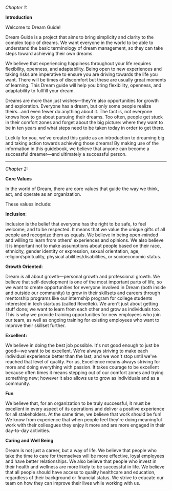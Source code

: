 _Chapter 1:_ 

**Introduction**

Welcome to Dream Guide!

Dream Guide is a project that aims to bring simplicity and clarity to the complex topic of dreams. We want everyone in the world to be able to understand the basic terminology of dream management, so they can take steps toward achieving their own dreams.

We believe that experiencing happiness throughout your life requires flexibility, openness, and adaptability. Being open to new experiences and taking risks are imperative to ensure you are driving towards the life you want. There will be times of discomfort but these are usually great moments of learning. This Dream guide will help you bring flexibility, openness, and adaptability to fullfill your dream.

Dreams are more than just wishes—they're also opportunities for growth and exploration. Everyone has a dream, but only some people realize theirs…and even fewer do anything about it. The fact is, not everyone knows how to go about pursuing their dreams. Too often, people get stuck in their comfort zones and forget about the big picture: where they want to be in ten years and what steps need to be taken today in order to get there.

Luckily for you, we've created this guide as an introduction to dreaming big and taking action towards achieving those dreams! By making use of the information in this guidebook, we believe that anyone can become a successful dreamer—and ultimately a successful person.



---
_Chapter 2:_ 

**Core Values**

In the world of Dream, there are core values that guide the way we think, act, and operate as an organization. 

These values include:

**Inclusion**: 

Inclusion is the belief that everyone has the right to be safe, to feel welcome, and to be respected. It means that we value the unique gifts of all people and recognize them as equals. We believe in being open-minded and willing to learn from others' experiences and opinions. We also believe it is important not to make assumptions about people based on their race, ethnicity, gender identity or expression, sexual orientation, age, religion/spirituality, physical abilities/disabilities, or socioeconomic status.

**Growth Oriented**:

Dream is all about growth—personal growth and professional growth. We believe that self-development is one of the most important parts of life, so we want to create opportunities for everyone involved in Dream (both inside and outside our community) to grow in their skillsets and careers through mentorship programs like our internship program for college students interested in tech startups (called Reveltek). We aren't just about getting stuff done; we want to learn from each other and grow as individuals too. This is why we provide training opportunities for new employees who join our team, as well as ongoing training for existing employees who want to improve their skillset further.

**Excellent:**

We believe in doing the best job possible. It's not good enough to just be good—we want to be excellent. We're always striving to make each individual experience better than the last, and we won't stop until we've reached that level of quality. For us, Excellence means always striving for more and doing everything with passion. It takes courage to be excellent because often times it means stepping out of our comfort zones and trying something new; however it also allows us to grow as individuals and as a community.

**Fun**

We believe that, for an organization to be truly successful, it must be excellent in every aspect of its operations and deliver a positive experience for all stakeholders. At the same time, we believe that work should be fun! We know from experience that when people feel they're doing meaningful work with their colleagues they enjoy it more and are more engaged in their day-to-day activities.

**Caring and Well Being**

Dream is not just a career, but a way of life. We believe that people who take the time to care for themselves will be more effective, loyal employees and have better relationships. We also believe that people who invest in their health and wellness are more likely to be successful in life. We believe that all people should have access to quality healthcare and education, regardless of their background or financial status. We strive to educate our team on how they can improve their lives while working with us.
